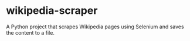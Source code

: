 # wikipedia-scraper
A Python project that scrapes Wikipedia pages using Selenium and saves the content to a file.
